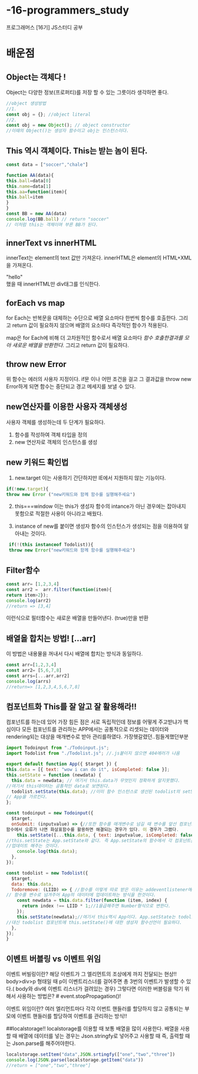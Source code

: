 # -16-programmers_study
프로그래머스 [16기] JS스터디 공부

# 배운점
## Object는 객체다 !
Object는  다양한 정보(프로퍼티)를 저장 할 수 있는 그릇이라 생각하면 좋다.
```js
//object 생성방법
//1.
const obj = {}; //object literal
//2.
const obj = new Object(); // object constructor
//이때의 Object()는 생성자 함수이고 obj는 인스턴스이다.
```
## This 역시 객체이다. This는 받는 놈이 된다.
```js
const data = ["soccer","chale"]

function AA(data){
this.ball=data[0]
this.name=data[1]
this.aa=function(item){
this.ball=item
}
}
const BB = new AA(data)
console.log(BB.ball) // return "soccer"
// 이처럼 this는 객체이며 부른 BB가 된다.
```
## innerText vs innerHTML
innerText는 element의 text 값만 가져온다.
innerHTML은 element의 HTML+XML을 가져온다.
<div>"hello"<div/>했을 때 innerHTML만 div태그를 인식한다.

## forEach vs map
  for Each는 반복문을 대체하는 수단으로 배열 요소마다 한번씩 함수를 호출한다.
  그리고 return 값이 필요하지 않으며 배열의 요소마다 즉각적인 함수가 적용된다.
  
  map은 for Each에 비해 더 고차원적인 함수로서 배열 요소마다 *함수 호출한결과를 모아 새로운 배열을 반환한다.*
  그리고 return 값이 필요하다.
  
  
## throw new Error 
  위 함수는 에러의 사용자 지정이다. if문 이나 어떤 조건을 걸고 그 결과값을 throw new Error하게 되면 함수는 중단되고 경고 메세지를 보낼 수 있다.
  
## new연산자를 이용한 사용자 객체생성
  사용자 객체를 생성하는데 두 단계가 필요하다.
  1. 함수를 작성하여 객체 타입을 정의
  2. new 연산자로 객체의 인스턴스를 생성
  
  ## new 키워드 확인법
  1. new.target
  이는 사용하기 간단하지만 IE에서 지원하지 않는 기능이다.
  ```js
  if(!new.target){
  throw new Error ("new키워드와 함께 함수를 실행해주세요")
  ```
  
  2. this===window
  이는 this가 생성자 함수의 intance가 아닌 경우에는 잡아내지 못함으로 적절한 사용이 아니라고 배웠다.

  3. instance of 
  new를 붙이면 생성자 함수의 인스턴스가 생성되는 점을 이용하여 알아내는 것이다.
 ```js
  if(!(this instanceof Todolist)){
  throw new Error("new키워드와 함께 함수를 실행해주세요")
  ```
  
  ## Filter함수
  ```js
  const arr= [1,2,3,4]
 const arr2 =  arr.filter(function(item){
  return item>2});
  console.log(arr2)
  //return => [3,4]
  ```
  이런식으로 필터함수는 새로운 배열을 만들어낸다. (true)만을 반환
  
  ## 배열을 합치는 방법! [...arr]
  이 방법은 내용물을 꺼내서 다시 배열에 합치는 방식과 동일하다.
  ```js
  const arr=[1,2,3,4]
  const arr2= [5,6,7,8]
  const arrs=[...arr,arr2]
  console.log(arrs) 
  //return=> [1,2,3,4,5,6,7,8]
  ```
## 컴포넌트화 This를 잘 알고 잘 활용해라!!
  컴포넌트를 하는데 있어 가장 힘든 점은 서로 독립적인데 정보를 어떻게 주고받냐가 핵심이다
  모든 컴포넌트를 관리하는 APP에서는 공통적으로 리셋되는 데이터와 rendering되는 대상을 매개변수로 받아 관리를하였다.
  가장헷갈렸던..힘들게했던부분
  ```js
import Todoinput from "./Todoinput.js";
import Todolist from "./Todolist.js"; //.js붙이지 않으면 404에러가 나옴

export default function App({ $target }) {
  this.data = [{ text: "wow i can do it", isCompleted: false }];
  this.setState = function (newdata) {
    this.data = newdata; // 여기서 this.data가 무엇인지 정확하게 알지못했다.
  //여기서 this데이터는 공통적인 data로 보면된다.
    todolist.setState(this.data); //이미 함수 인스턴스로 생선된 todolist의 setState 함수의 매개변수 this.data는
  // App을 가르킨다. 
  };

  const todoinput = new Todoinput({
    $target,
    onSubmit: (inputvalue) => {//또한 함수를 매개변수로 넘길 때 변수를 앞선 컴포넌트에서 준 후 함수를 실행하는 것이 가능하다. 
  함수에서 오류가 나면 화살표함수를 활용하면 해결되는 경우가 있다. 이 경우가 그랬다.
      this.setState([...this.data, { text: inputvalue, isCompleted: false }]); //이때의 this는 APP
  //this.setState는 App.setState와 같다. 즉 App.setState의 함수에서 각 컴포넌트를 setState하는 함수를 집어넣어 한꺼번에 데이터를 
  //업데이트 해주는 것이다.
      console.log(this.data);
    },
  });

  const todolist = new Todolist({
    $target,
    data: this.data,
    Todoremove: (LIID) => { //함수를 이렇게 따로 받은 이유는 addeventlistener에서 this를 가르키게되면 todolist를 가리키는게아닌 form을 가르키게 됨으로
  // 함수를 변수로 넘겨주어 App의 데이터에 업데이트하는 방식을 한것이다.
      const newdata = this.data.filter(function (item, index) {
        return index !== LIID * 1;//1을곱해주면 Number형식으로 변한다.
      });
      this.setState(newdata);//여기서 this역시 App이다. App.setState는 todolist.state(newdata)를 포함하는 함수이기 때문에 가능하다.
  //대신 todolist 컴포넌트에 this.setState()에 대한 생성자 함수선언이 필요하다.
    },
  });
}
  
  ```
## 이벤트 버블링 vs 이벤트 위임
이벤트 버빌링이란? 해당 이벤트가 그 엘리먼트의 조상에게 까지 전달되는 현상!!
body>div>p 형태일 때 p이 이벤트리스너를 걸어주면 총 3번의 이벤트가 발생할 수 있다.( body와 div에 이벤트 리스너가 걸려있는 경우)
그렇다면 이러한 버블링을 막기 위해서 사용하는 방법은? # event.stopPropagation()!

이벤트 위임이란? 여러 엘리먼트마다 각각 이번트 핸들러를 할당하지 않고 공통되는 부모에 이벤트 핸들러를 할당하여
이벤트를 관리하는 방식!!

##localstorage!!
localstorage를 이용할 때 보통 배열을 많이 사용한다. 배열을 사용할 때 배열에 데이터를 넣는 경우는 Json.stringfy로 넣어주고 사용할 때 즉, 출력할 때는 Json.parse를 해주어야한다.
```js
localstorage.setItem("data",JSON.srtingfy(["one","two","three"])
console.log(JSON.parse(localstorage.getItem("data"))
//return = ["one","two","three"]
```
